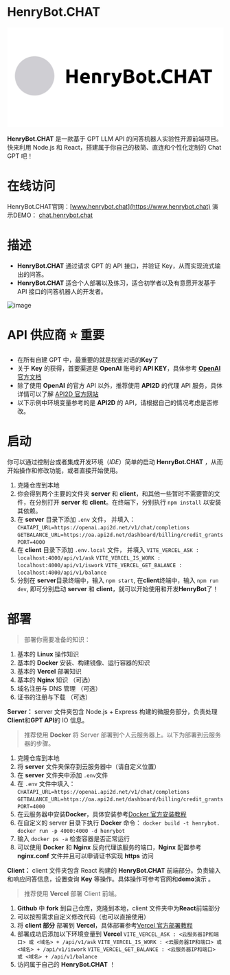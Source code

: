 # HenryBot.CHAT
![image](https://github.com/SpaceSkater/henrybot.chat/blob/main/readme_assets/HenryBot-IMG.jpg)

**HenryBot.CHAT** 是一款基于 GPT LLM API 的问答机器人实验性开源前端项目。快来利用 Node.js 和 React，搭建属于你自己的极简、直连和个性化定制的 Chat GPT 吧！

# 在线访问
HenryBot.CHAT官网：[www.henrybot.chat](https://www.henrybot.chat) 
演示DEMO： [chat.henrybot.chat](https://chat.henrybot.chat)

# 描述

- **HenryBot.CHAT** 通过请求 GPT 的 API 接口，并验证 Key，从而实现流式输出的问答。
- **HenryBot.CHAT** 适合个人部署以及练习，适合初学者以及有意愿开发基于 API 接口的问答机器人的开发者。

![image](https://github.com/SpaceSkater/henrybot.chat/blob/main/readme_assets/HenryBot-demo.gif)

# API 供应商 ⭐ 重要

- 在所有自建 GPT 中，最重要的就是权鉴对话的**Key**了
- 关于 **Key** 的获得，首要渠道是 **OpenAI** 账号的 **API KEY**，具体参考 [**OpenAI**官方文档](https://platform.openai.com/docs/api-reference/introduction)
- 除了使用 **OpenAI** 的官方 API 以外，推荐使用 **API2D** 的代理 API 服务，具体详情可以了解 [API2D 官方网站](https://api2d.com/r/198039)
- 以下示例中环境变量参考的是 **API2D** 的 API，请根据自己的情况考虑是否修改。

# 启动

你可以通过控制台或者集成开发环境（_IDE_）简单的启动 **HenryBot.CHAT** ，从而开始操作和修改功能，或者直接开始使用。

1. 克隆仓库到本地
2. 你会得到两个主要的文件夹 **server** 和 **client**，和其他一些暂时不需要管的文件，在分别打开 **server** 和 **client**。在终端下，分别执行 `npm install` 以安装其依赖。
3. 在 **server** 目录下添加 `.env` 文件， 并填入：
   `CHATAPI_URL=https://openai.api2d.net/v1/chat/completions`
   `GETBALANCE_URL=https://oa.api2d.net/dashboard/billing/credit_grants`
   `PORT=4000`
4. 在 **client** 目录下添加 `.env.local` 文件， 并填入
   `VITE_VERCEL_ASK : localhost:4000/api/v1/ask`
   `VITE_VERCEL_IS_WORK : localhost:4000/api/v1/iswork`
   `VITE_VERCEL_GET_BALANCE : localhost:4000/api/v1/balance`
5. 分别在 **server**目录终端中，输入 `npm start`, 在**client**终端中，输入 `npm run dev`, 即可分别启动 **server** 和 **client**，就可以开始使用和开发**HenryBot**了！

# 部署

> 部署你需要准备的知识：

1. 基本的 **Linux** 操作知识
2. 基本的 **Docker** 安装、构建镜像、运行容器的知识
3. 基本的 **Vercel** 部署知识
4. 基本的 **Nginx** 知识 （可选）
5. 域名注册与 DNS 管理 （可选）
6. 证书的注册与下载 （可选）

**Server：** server 文件夹包含 Node.js + Express 构建的微服务部分，负责处理**Client**和**GPT API**的 IO 信息。

> 推荐使用 **Docker** 将 Server 部署到个人云服务器上。以下为部署到云服务器的步骤。

1. 克隆仓库到本地
2. 将 **server** 文件夹保存到云服务器中（请自定义位置）
3. 在 **server** 文件夹中添加 `.env`文件
4. 在 `.env` 文件中填入：
   `CHATAPI_URL=https://openai.api2d.net/v1/chat/completions`
   `GETBALANCE_URL=https://oa.api2d.net/dashboard/billing/credit_grants`
   `PORT=4000`
5. 在云服务器中安装**Docker**，具体安装参考[Docker 官方安装教程](https://docs.docker.com/engine/install/)
6. 在自定义的 server 目录下执行 **Docker** 命令：
   `docker build -t henrybot.`
   `docker run -p 4000:4000 -d henrybot`
7. 输入 `docker ps -a` 检查容器是否正常运行
8. 可以使用 **Docker** 和 **Nginx** 反向代理该服务的端口，**Nginx** 配置参考 **nginx.conf** 文件并且可以申请证书实现 **https** 访问

**Client：** client 文件夹包含 React 构建的 **HenryBot.CHAT** 前端部分。负责输入和响应问答信息，设置查询 **Key** 等操作。具体操作可参考官网和**demo**演示 。

> 推荐使用 **Vercel** 部署 Client 前端。

1. **Github** 中 **fork** 到自己仓库，克隆到本地，client 文件夹中为**React**前端部分
2. 可以按照需求自定义修改代码（也可以直接使用）
3. 将 **client 部分** 部署到 **Vercel**，具体部署参考[Vercel 官方部署教程](https://vercel.com/docs/getting-started-with-vercel)
4. 部署成功后添加以下环境变量到 **Vercel**
   `VITE_VERCEL_ASK : <云服务器IP和端口> 或 <域名> + /api/v1/ask`
   `VITE_VERCEL_IS_WORK : <云服务器IP和端口> 或 <域名> + /api/v1/iswork`
   `VITE_VERCEL_GET_BALANCE : <云服务器IP和端口> 或 <域名> + /api/v1/balance`
5. 访问属于自己的 **HenryBot.CHAT** ！
